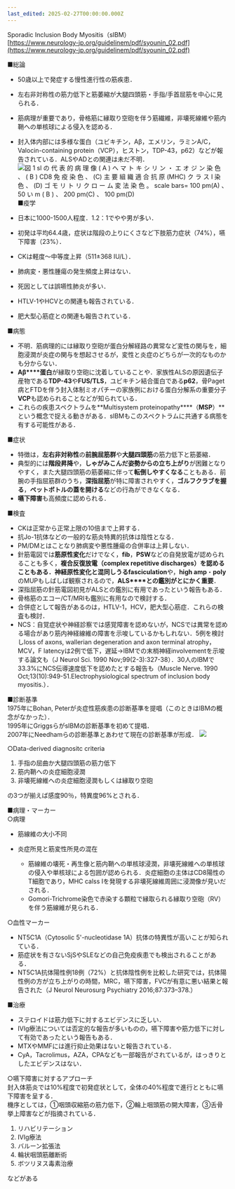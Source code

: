 ```yaml
---
last_edited: 2025-02-27T00:00:00.000Z
---
```




Sporadic Inclusion Body Myositis（sIBM）  
[https://www.neurology-jp.org/guidelinem/pdf/syounin_02.pdf](https://www.neurology-jp.org/guidelinem/pdf/syounin_02.pdf)
 
■総論

- 50歳以上で発症する慢性進行性の筋疾患．
- 左右非対称性の筋力低下と筋萎縮が大腿四頭筋・手指/手首屈筋を中心に見られる．
- 筋病理が重要であり，骨格筋に縁取り空砲を伴う筋繊維，非壊死線維や筋内鞘への単核球による侵入を認める．
- 封入体内部には多様な蛋白（ユビキチン，Aβ，エメリン，ラミンA/C，Valocin-containing protein（VCP），ヒストン，TDP-43，p62）などが報告されている．ALSやADとの関連は未だ不明．
 ![図 1 sl の 代 表 的 病 理 像 ( A ) へ マ ト キ シ リ ン ・ エ オ ジ ン 染 色 、 ( B ) CD8 免 疫 染 色 、 (C) 主 要 組 織 適 合 抗 原 (MHC) ク ラ ス I 染 色 、 (D) ゴ モ リ ト リ ク ロ ー ム 変 法 染 色 。 scale bars= 100 pm(A) 、 50 い m ( B ) 、 200 pm(C) 、 100 pm(D) ](Exported%20image%2020240803190034-0.png)   
■疫学

- 日本に1000-1500人程度．1.2：1でやや男が多い．
- 初発は平均64.4歳，症状は階段の上りにくさなど下肢筋力症状（74%），嚥下障害（23%）．
- CKは軽度～中等度上昇（511±368 IU/L）．
- 肺病変・悪性腫瘍の発生頻度上昇はない．
- 死因としては誤嚥性肺炎が多い．
- HTLV-1やHCVとの関連も報告されている．
- 肥大型心筋症との関連も報告されている．
 
■病態

- 不明．筋病理的には縁取り空砲が蛋白分解経路の異常など変性の関与を，細胞浸潤が炎症の関与を想起させるが，変性と炎症のどちらが一次的なものかも分からない．
- **Aβ****蛋白**が縁取り空砲に沈着していることや．家族性ALSの原因遺伝子産物である**TDP-43**や**FUS/TLS**，ユビキチン結合蛋白である**p62**，骨Paget病とFTDを伴う封入体制ミオパチーの家族例における蛋白分解系の重要分子**VCP**も認められることなどが知られている．
- これらの疾患スペクトラムを**Multisystem proteinopathy****（****MSP****）**という概念で捉える動きがある．sIBMもこのスペクトラムに共通する病態を有する可能性がある．
 
■症状

- 特徴は，**左右非対称性**の**前腕屈筋群**や**大腿四頭筋**の筋力低下と筋萎縮．
- 典型的には**階段昇降**や，**しゃがみこんだ姿勢からの立ち上がり**が困難となりやすく，また大腿四頭筋の筋萎縮に伴って**転倒しやすくなる**こともある．前腕の手指屈筋群のうち，**深指屈筋**が特に障害されやすく，**ゴルフクラブを握る**，**ペットボトルの蓋を開ける**などの行為ができなくなる．
- **嚥下障害**も高頻度に認められる．
 
■検査

- CKは正常から正常上限の10倍まで上昇する．
- 抗Jo-1抗体などの一般的な筋炎特異的抗体は陰性となる．
- PM/DMとはことなり肺病変や悪性腫瘍の合併率は上昇しない．
- 針筋電図では**筋原性変化**だけでなく，**fib**，**PSW**などの自発放電が認められることも多く，**複合反復放電（****complex repetitive discharges****）**を認めることもある．神経原性変化と混同しうる**fasciculation**や，**high amp**・**poly**のMUPもしばしば観察されるので，**ALS****との鑑別がとにかく重要**．
- 深指屈筋の針筋電図初見がALSとの鑑別に有用であったという報告もある．
- 骨格筋のエコー/CT/MRIも鑑別に有用なので検討する．
- 合併症として報告があるのは，HTLV-1，HCV，肥大型心筋症．これらの検査も検討．
- NCS：自覚症状や神経診察では感覚障害を認めないが，NCSでは異常を認める場合があり筋内神経線維の障害を示唆しているかもしれない．5例を検討しloss of axons, wallerian degeneration and axon terminal atrophy，MCV，F latencyは2例で低下，遅延→IBMでの末梢神経involvementを示唆する論文も（J Neurol Sci. 1990 Nov;99(2-3):327-38）．30人のIBMで33.3%にNCS伝導速度低下を認めたとする報告も（Muscle Nerve. 1990 Oct;13(10):949-51.Electrophysiological spectrum of inclusion body myositis.）．
   

■診断基準  
1975年にBohan, Peterが炎症性筋疾患の診断基準を提唱（このときはIBMの概念がなかった）．  
1995年にGriggsらがsIBMの診断基準を初めて提唱．  
2007年にNeedhamらの診断基準とあわせて現在の診断基準が形成．
 ![ ](Exported%20image%2020240803190034-1.png)  

○Data-derived diagnositc criteria

1. 手指の屈曲か大腿四頭筋の筋力低下
2. 筋内鞘への炎症細胞浸潤
3. 非壊死線維への炎症細胞浸潤もしくは縁取り空砲

の3つが揃えば感度90％，特異度96%とされる．
 
■病理・マーカー  
○病理

- 筋線維の大小不同
- 炎症所見と筋変性所見の混在
    
    - 筋線維の壊死・再生像と筋内鞘への単核球浸潤，非壊死線維への単核球の侵入や単核球による包囲が認められる．炎症細胞の主体はCD8陽性のT細胞であり，MHC calss Iを発現する非壊死線維周囲に浸潤像が見いだされる．
    - Gomori-Trichrome染色で赤染する顆粒で縁取られる縁取り空砲（RV）を伴う筋線維が見られる．

○血性マーカー

- NT5C1A（Cytosolic 5'-nucleotidase 1A）抗体の特異性が高いことが知られている．
- 筋症状を有さないSjSやSLEなどの自己免疫疾患でも検出されることがある．
- NT5C1A抗体陽性例18例（72%）と抗体陰性例を比較した研究では，抗体陽性例の方が立ち上がりの時間，MRC，嚥下障害，FVCが有意に悪い結果と報告された（J Neurol Neurosurg Psychiatry 2016;87:373–378.）
 
■治療

- ステロイドは筋力低下に対するエビデンスに乏しい．
- IVIg療法については否定的な報告が多いものの，嚥下障害や筋力低下に対して有効であったという報告もある．
- MTXやMMFには進行抑止効果はないと報告されている．
- CyA，Tacrolimus，AZA，CPAなども一部報告がされているが，はっきりとしたエビデンスはない．
 
○嚥下障害に対するアプローチ  
封入体筋炎では10%程度で初発症状として，全体の40%程度で進行とともに嚥下障害を呈する．  
機序としては，①咽頭収縮筋の筋力低下，②輪上咽頭筋の開大障害，③舌骨挙上障害などが指摘されている．
 
1. リハビリテーション
2. IVIg療法
3. バルーン拡張法
4. 輪状咽頭筋離断術
5. ボツリヌス毒素治療

などがある
